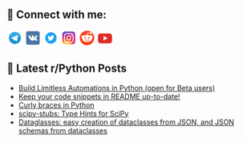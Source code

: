 ## 🔎 Connect with me:
[<img src="https://github.com/bullbesh/bullbesh/blob/main/images/Telegram.png" width="32" height="32" />](https://t.me/bullbesh)
[<img src="https://github.com/bullbesh/bullbesh/blob/main/images/VK.png" width="32" height="32" />](https://vk.com/bullbesh)
[<img src="https://github.com/bullbesh/bullbesh/blob/main/images/Twitter.png" width="32" height="32" />](https://twitter.com/bullbesh1)
[<img src="https://github.com/bullbesh/bullbesh/blob/main/images/Instagram.png" width="32" height="32" />](https://www.instagram.com/bullbesh)
[<img src="https://github.com/bullbesh/bullbesh/blob/main/images/Reddit.png" width="32" height="32" />](https://www.reddit.com/user/bullbesh)
[<img src="https://github.com/bullbesh/bullbesh/blob/main/images/YouTube.png" width="32" height="32" />](https://www.youtube.com/channel/UCtfjRs6uzgq5mfm8S06WTcg)

## 📕 Latest r/Python Posts
<!-- BLOG-POST-LIST:START -->
- [Build Limitless Automations in Python &lpar;open for Beta users&rpar;](https://www.reddit.com/r/Python/comments/1gl3kcl/build_limitless_automations_in_python_open_for/)
- [Keep your code snippets in README up-to-date!](https://www.reddit.com/r/Python/comments/1gl1hla/keep_your_code_snippets_in_readme_uptodate/)
- [Curly braces in Python](https://www.reddit.com/r/Python/comments/1gl1d8y/curly_braces_in_python/)
- [scipy-stubs: Type Hints for SciPy](https://www.reddit.com/r/Python/comments/1gkysrl/scipystubs_type_hints_for_scipy/)
- [Dataglasses: easy creation of dataclasses from JSON, and JSON schemas from dataclasses](https://www.reddit.com/r/Python/comments/1gky5tr/dataglasses_easy_creation_of_dataclasses_from/)
<!-- BLOG-POST-LIST:END -->
